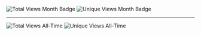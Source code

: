 ![Total Views Month Badge](https://img.shields.io/badge/Total%20V%20Per%20Month-2194-blue)
![Unique Views Month Badge](https://img.shields.io/badge/Unique%20V%20Per%20Month-337-green)

-----

![Total Views All-Time](https://img.shields.io/badge/Total%20Views%20All%20Time-513-blue)
![Unique Views All-Time](https://img.shields.io/badge/Unique%20Views%20All%20Time-36-blue)
